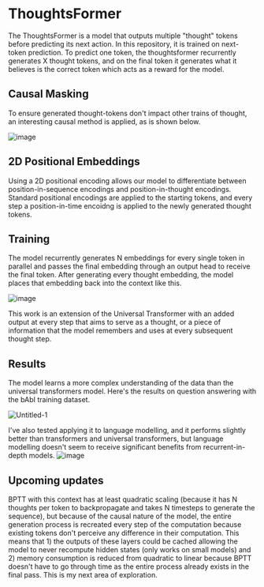 # ThoughtsFormer
The ThoughtsFormer is a model that outputs multiple "thought" tokens before predicting its next action. 
In this repository, it is trained on next-token prediction. To predict one token, the thoughtsformer recurrently generates X thought tokens, and on the final token it generates what it believes is the correct token which acts as a reward for the model.

## Causal Masking
To ensure generated thought-tokens don't impact other trains of thought, an interesting causal method is applied, as is shown below.

![image](https://github.com/user-attachments/assets/640107bc-6678-40eb-a2e3-b0b74c6c7065)

## 2D Positional Embeddings
Using a 2D positional encoding allows our model to differentiate between position-in-sequence encodings and position-in-thought encodings. Standard positional encodings are applied to the starting tokens, and every step a position-in-time encoidng is applied to the newly generated thought tokens.  

## Training
The model recurrently generates N embeddings for every single token in parallel and passes the final embedding through an output head to receive the final token. After generating every thought embedding, the model places that embedding back into the context like this.

![image](https://github.com/user-attachments/assets/721076e7-827d-4e24-9a0d-3ac5e4970c45) 

This work is an extension of the Universal Transformer with an added output at every step that aims to serve as a thought, or a piece of information that the model remembers and uses at every subsequent thought step. 
## Results

The model learns a more complex understanding of the data than the universal transformers model. Here's the results on question answering with the bAbI training dataset.

![Untitled-1](https://github.com/user-attachments/assets/c050f8a0-0892-4f79-862c-6da88108bee1)


I've also tested applying it to language modelling, and it performs slightly better than transformers and universal transformers, but language modelling doesn't seem to receive significant benefits from recurrent-in-depth models.
![image](https://github.com/user-attachments/assets/8b0b89cb-81fc-42d2-b67d-5a068eeb8c8f)



## Upcoming updates

BPTT with this context has at least quadratic scaling (because it has N thoughts per token to backpropagate and takes N timesteps to generate the sequence), but because of the causal nature of the model, the entire generation process is recreated every step of the computation because existing tokens don't perceive any difference in their computation. This means that 1) the outputs of these layers could be cached allowing the model to never recompute hidden states (only works on small models) and 2) memory consumption is reduced from quadratic to linear because BPTT doesn't have to go through time as the entire process already exists in the final pass. This is my next area of exploration.


